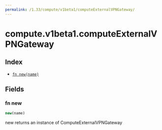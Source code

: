 ```yaml
---
permalink: /1.33/compute/v1beta1/computeExternalVPNGateway/
---
```


# compute.v1beta1.computeExternalVPNGateway



## Index

* [`fn new(name)`](#fn-new)

## Fields

### fn new

```ts
new(name)
```

new returns an instance of ComputeExternalVPNGateway